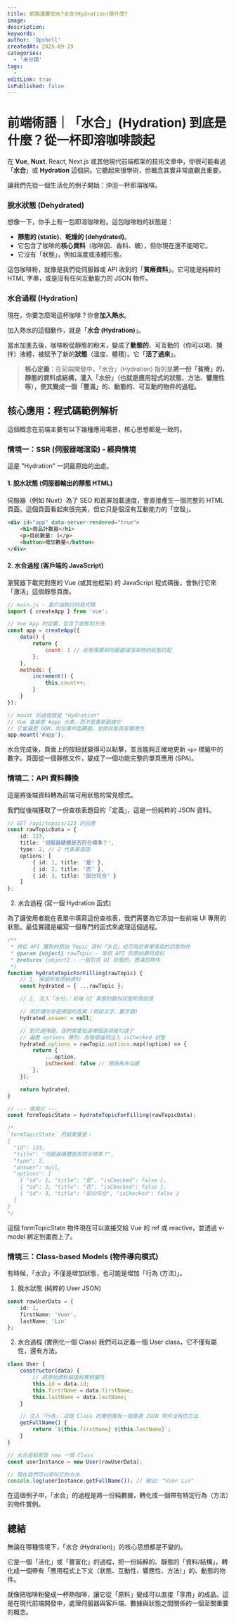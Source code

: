 ```yaml
---
title: 前端還要加水?水合(Hydration)是什麼?
image:
description:
keywords:
author: 'Opshell'
createdAt: 2025-09-19
categories:
  - '未分類'
tags:
  -
editLink: true
isPublished: false
---
```


# 前端術語｜「水合」(Hydration) 到底是什麼？從一杯即溶咖啡談起

在 **Vue**, **Nuxt**, React, Next.js 或其他現代前端框架的技術文章中，你很可能看過「**水合**」或 **Hydration** 這個詞。它聽起來很學術，但概念其實非常直觀且重要。

讓我們先從一個生活化的例子開始：沖泡一杯即溶咖啡。

### 脫水狀態 (Dehydrated)

想像一下，你手上有一包即溶咖啡粉。這包咖啡粉的狀態是：

-   **靜態的 (static)**、**乾燥的 (dehydrated)**。
-   它包含了咖啡的**核心資料**（咖啡因、香料、糖），但你現在還不能喝它。
-   它沒有「狀態」，例如溫度或液體形態。

這包咖啡粉，就像是我們從伺服器或 API 收到的「**貧瘠資料**」。它可能是純粹的 HTML 字串，或是沒有任何互動能力的 JSON 物件。

### 水合過程 (Hydration)

現在，你要怎麼喝這杯咖啡？你會**加入熱水**。

加入熱水的這個動作，就是「**水合 (Hydration)**」。

當水加進去後，咖啡粉從靜態的粉末，變成了**動態的**、可互動的（你可以喝、攪拌）液體，被賦予了新的**狀態**（溫度、體積）。它「**活了過來**」。

> **核心定義**：在前端開發中，「水合」(Hydration) 指的是**將一份「貧瘠」的、靜態的資料或結構，灌入「水份」（也就是應用程式的狀態、方法、響應性等），使其變成一個「豐滿」的、動態的、可互動的物件的過程。**

## 核心應用：程式碼範例解析

這個概念在前端主要有以下幾種應用場景，核心思想都是一致的。

### 情境一：SSR (伺服器端渲染) - 經典情境

這是 "Hydration" 一詞最原始的出處。

#### 1. 脫水狀態 (伺服器輸出的靜態 HTML)

伺服器（例如 Nuxt）為了 SEO 和首屏加載速度，會直接產生一個完整的 HTML 頁面。這個頁面看起來很完美，但它只是個沒有互動能力的「空殼」。

```html
<div id="app" data-server-rendered="true">
    <h1>商品計數器</h1>
    <p>目前數量: 1</p>
    <button>增加數量</button>
</div>
```

#### 2. 水合過程 (客戶端的 JavaScript)

瀏覽器下載完對應的 Vue (或其他框架) 的 JavaScript 程式碼後，會執行它來「激活」這個靜態頁面。

```javascript
// main.js - 客戶端執行的程式碼
import { createApp } from 'vue';

// Vue App 的定義，包含了狀態和方法
const app = createApp({
    data() {
        return {
            count: 1 // 狀態需要和伺服器端渲染時的狀態匹配
        };
    },
    methods: {
        increment() {
            this.count++;
        }
    }
});

// mount 的過程就是 "Hydration"
// Vue 會接管 #app 元素，而不是重新創建它
// 它會遍歷 DOM，附加事件監聽器，並使狀態具有響應性
app.mount('#app');
```

水合完成後，頁面上的按鈕就變得可以點擊，並且能夠正確地更新 `<p>` 標籤中的數字。頁面從一個靜態文件，變成了一個功能完整的單頁應用 (SPA)。

### 情境二：API 資料轉換
這是將後端資料轉為前端可用狀態的常見模式。

我們從後端獲取了一份查核表題目的「定義」，這是一份純粹的 JSON 資料。

```ts
// GET /api/topics/123 的回應
const rawTopicData = {
    id: 123,
    title: '伺服器硬體是否符合標準？',
    type: 2, // 2 代表單選題
    options: [
        { id: 1, title: '是' },
        { id: 2, title: '否' },
        { id: 3, title: '部分符合' }
    ]
};
```

2. 水合過程 (寫一個 Hydration 函式)

為了讓使用者能在表單中填寫這份查核表，我們需要為它添加一些前端 UI 專用的狀態。最佳實踐是編寫一個專門的函式來處理這個過程。

```js
/**
 * 將從 API 獲取的原始 Topic 資料「水合」成可用於表單填寫的狀態物件
 * @param {object} rawTopic - 來自 API 的原始題目資料
 * @returns {object} - 一個包含 UI 狀態的、豐滿的物件
 */
function hydrateTopicForFilling(rawTopic) {
    // 1. 保留所有原始資料
    const hydrated = { ...rawTopic };

    // 2. 注入「水份」：前端 UI 需要的額外狀態和預設值

    // 用於儲存非選擇題的答案 (例如文字、數字題)
    hydrated.answer = null;

    // 對於選擇題，我們需要知道哪個選項被勾選了
    // 遍歷 options 陣列，為每個選項注入 isChecked 狀態
    hydrated.options = rawTopic.options.map((option) => {
        return {
            ...option,
            isChecked: false // 預設為未勾選
        };
    });

    return hydrated;
}

// --- 使用它 ---
const formTopicState = hydrateTopicForFilling(rawTopicData);

/*
`formTopicState` 的結果會是：
{
  "id": 123,
  "title": "伺服器硬體是否符合標準？",
  "type": 2,
  "answer": null,
  "options": [
    { "id": 1, "title": "是", "isChecked": false },
    { "id": 2, "title": "否", "isChecked": false },
    { "id": 3, "title": "部分符合", "isChecked": false }
  ]
}
*/
```

這個 formTopicState 物件現在可以直接交給 Vue 的 ref 或 reactive，並透過 v-model 綁定到畫面上了。

### 情境三：Class-based Models (物件導向模式)
有時候，「水合」不僅是增加狀態，也可能是增加「行為 (方法)」。

1. 脫水狀態 (純粹的 User JSON)
```ts
const rawUserData = {
    id: 1,
    firstName: 'Vuer',
    lastName: 'Lin'
};
```

2. 水合過程 (實例化一個 Class)
我們可以定義一個 User class，它不僅有屬性，還有方法。

```js
class User {
    constructor(data) {
        // 將原始資料賦值給實例屬性
        this.id = data.id;
        this.firstName = data.firstName;
        this.lastName = data.lastName;
    }

    // 注入「行為」：這個 Class 的實例擁有一個普通 JSON 物件沒有的方法
    getFullName() {
        return `${this.firstName} ${this.lastName}`;
    }
}

// 水合過程就是 new 一個 Class
const userInstance = new User(rawUserData);

// 現在我們可以呼叫它的方法
console.log(userInstance.getFullName()); // 輸出: "Vuer Lin"
```

在這個例子中，「水合」的過程是將一份純數據，轉化成一個帶有特定行為（方法）的物件實例。

## 總結
無論在哪種情境下，「水合 (Hydration)」的核心思想都是不變的。

它是一個「活化」或「豐富化」的過程，把一份純粹的、靜態的「資料/結構」，轉化成一個帶有「應用程式上下文（狀態、互動性、響應性、方法）」的、動態的物件。

就像把咖啡粉變成一杯熱咖啡，讓它從「原料」變成可以直接「享用」的成品。這是在現代前端開發中，處理伺服器與客戶端、數據與狀態之間關係的一個至關重要的概念。
